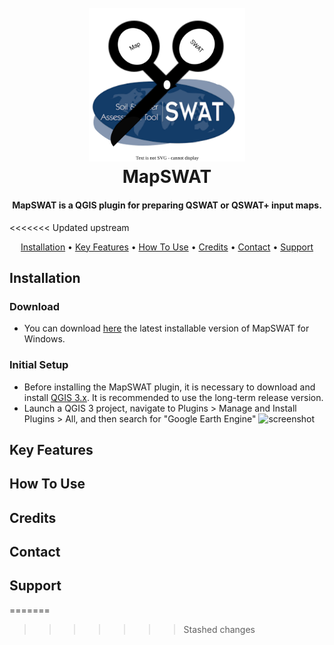 <h1 align="center">
  <br>
  <a><img src="resources/images/MapSWAT.svg" alt="MapSWAT" width="250"></a>
  <br>
  MapSWAT
  <br>
</h1>

<h4 align="center">MapSWAT is a QGIS plugin for preparing QSWAT or QSWAT+ input maps</a>.</h4>
<<<<<<< Updated upstream

<p align="center">
  <a href="#installation">Installation</a> •
  <a href="#key-features">Key Features</a> •
  <a href="#how-to-use">How To Use</a> •
  <a href="#credits">Credits</a> •
  <a href="#contact">Contact</a> •
  <a href="#support">Support</a>
</p>

## Installation

### Download
* You can download [here](https://github.com/AdrLBallesteros/MapSWAT/releases) the latest installable version of MapSWAT for Windows.
### Initial Setup
*	Before installing the MapSWAT plugin, it is necessary to download and install [QGIS 3.x](https://www.qgis.org/en/site/index.html). It is recommended to use the long-term release version.
*	Launch a QGIS 3 project, navigate to Plugins > Manage and Install Plugins > All, and then search for "Google Earth Engine"
![screenshot]()
  
## Key Features

## How To Use

## Credits

## Contact

## Support
=======
>>>>>>> Stashed changes
